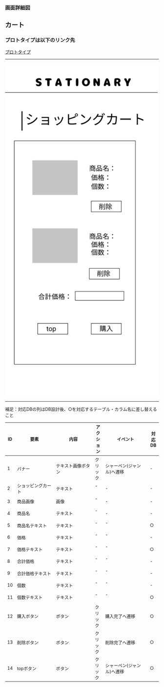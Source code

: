 ### 画面詳細図
## カート
### プロトタイプは以下のリンク先
[プロトタイプ](https://www.figma.com/file/YN8g4ahM3raStzCZMDXhNA/stationary?node-id=1%3A10)
*****
<img src="../img/ショッピングカート.png" width="500">

*****
補足：対応DBの列はDB設計後、○を対応するテーブル・カラム名に差し替えること

| ID | 要素 | 内容 | アクション | イベント | 対応DB |
|----|------|-----|------------|---------|-------|
|1   |バナー　　　　　　|テキスト画像ボタン|クリック|シャーペン(ジャンル)へ遷移|-|
|2   |ショッピングカート|テキスト　　　　　|-    　|-        　　　　　　　　|-|
|3   |商品画像　　　　　|画像　　　　　　　|-    　|-        　　　　　　　　|-|
|4   |商品名　　　　　　|テキスト　　　　　|-    　|-        　　　　　　　　|-|
|5   |商品名テキスト　　|テキスト　　　　　|-    　|-      　　　　　　　　　|○|
|6   |価格　　　　　　　|テキスト　　　　　|-    　|-      　　　　　　　　　|-|
|7   |価格テキスト　　　|テキスト　　　　　|-    　|-      　　　　　　　　　|○|
|8   |合計価格　　　　　|テキスト　　　　　|-    　|-      　　　　　　　　　|-|
|9   |合計価格テキスト　|テキスト　　　　　|-    　|-      　　　　　　　　　|-|
|10  |個数　　　　　    |テキスト　　　　　|-    　|-      　　　　　　　　　|-|
|11  |個数テキスト　    |テキスト　　　　　|-    　|-      　　　　　　　　　|○|
|12  |購入ボタン　　　　|ボタン　　　　　　|クリック|購入完了へ遷移　　　　　　|○|
|13  |削除ボタン　　　　|ボタン　　　　　　|クリック|削除完了へ遷移　　　　　　|○|
|14  |topボタン　　　　 |ボタン　　　　　　|クリック|シャーペン(ジャンル)へ遷移|○|

